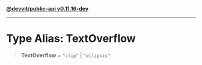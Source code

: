 [**@devvit/public-api v0.11.16-dev**](../../../../../../README.md)

---

# Type Alias: TextOverflow

> **TextOverflow** = `"clip"` \| `"ellipsis"`
